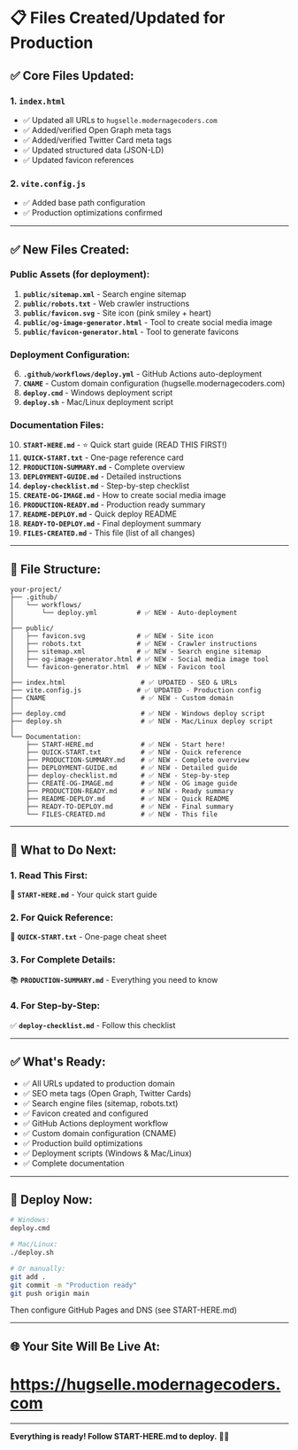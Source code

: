 # 📋 Files Created/Updated for Production

## ✅ Core Files Updated:

### 1. `index.html`
- ✅ Updated all URLs to `hugselle.modernagecoders.com`
- ✅ Added/verified Open Graph meta tags
- ✅ Added/verified Twitter Card meta tags
- ✅ Updated structured data (JSON-LD)
- ✅ Updated favicon references

### 2. `vite.config.js`
- ✅ Added base path configuration
- ✅ Production optimizations confirmed

---

## ✅ New Files Created:

### Public Assets (for deployment):
1. **`public/sitemap.xml`** - Search engine sitemap
2. **`public/robots.txt`** - Web crawler instructions
3. **`public/favicon.svg`** - Site icon (pink smiley + heart)
4. **`public/og-image-generator.html`** - Tool to create social media image
5. **`public/favicon-generator.html`** - Tool to generate favicons

### Deployment Configuration:
6. **`.github/workflows/deploy.yml`** - GitHub Actions auto-deployment
7. **`CNAME`** - Custom domain configuration (hugselle.modernagecoders.com)
8. **`deploy.cmd`** - Windows deployment script
9. **`deploy.sh`** - Mac/Linux deployment script

### Documentation Files:
10. **`START-HERE.md`** - ⭐ Quick start guide (READ THIS FIRST!)
11. **`QUICK-START.txt`** - One-page reference card
12. **`PRODUCTION-SUMMARY.md`** - Complete overview
13. **`DEPLOYMENT-GUIDE.md`** - Detailed instructions
14. **`deploy-checklist.md`** - Step-by-step checklist
15. **`CREATE-OG-IMAGE.md`** - How to create social media image
16. **`PRODUCTION-READY.md`** - Production ready summary
17. **`README-DEPLOY.md`** - Quick deploy README
18. **`READY-TO-DEPLOY.md`** - Final deployment summary
19. **`FILES-CREATED.md`** - This file (list of all changes)

---

## 📂 File Structure:

```
your-project/
├── .github/
│   └── workflows/
│       └── deploy.yml          # ✅ NEW - Auto-deployment
│
├── public/
│   ├── favicon.svg             # ✅ NEW - Site icon
│   ├── robots.txt              # ✅ NEW - Crawler instructions
│   ├── sitemap.xml             # ✅ NEW - Search engine sitemap
│   ├── og-image-generator.html # ✅ NEW - Social media image tool
│   └── favicon-generator.html  # ✅ NEW - Favicon tool
│
├── index.html                   # ✅ UPDATED - SEO & URLs
├── vite.config.js              # ✅ UPDATED - Production config
├── CNAME                        # ✅ NEW - Custom domain
│
├── deploy.cmd                   # ✅ NEW - Windows deploy script
├── deploy.sh                    # ✅ NEW - Mac/Linux deploy script
│
└── Documentation:
    ├── START-HERE.md            # ✅ NEW - Start here!
    ├── QUICK-START.txt          # ✅ NEW - Quick reference
    ├── PRODUCTION-SUMMARY.md    # ✅ NEW - Complete overview
    ├── DEPLOYMENT-GUIDE.md      # ✅ NEW - Detailed guide
    ├── deploy-checklist.md      # ✅ NEW - Step-by-step
    ├── CREATE-OG-IMAGE.md       # ✅ NEW - OG image guide
    ├── PRODUCTION-READY.md      # ✅ NEW - Ready summary
    ├── README-DEPLOY.md         # ✅ NEW - Quick README
    ├── READY-TO-DEPLOY.md       # ✅ NEW - Final summary
    └── FILES-CREATED.md         # ✅ NEW - This file
```

---

## 🎯 What to Do Next:

### 1. Read This First:
📖 **`START-HERE.md`** - Your quick start guide

### 2. For Quick Reference:
📄 **`QUICK-START.txt`** - One-page cheat sheet

### 3. For Complete Details:
📚 **`PRODUCTION-SUMMARY.md`** - Everything you need to know

### 4. For Step-by-Step:
✅ **`deploy-checklist.md`** - Follow this checklist

---

## ✅ What's Ready:

- ✅ All URLs updated to production domain
- ✅ SEO meta tags (Open Graph, Twitter Cards)
- ✅ Search engine files (sitemap, robots.txt)
- ✅ Favicon created and configured
- ✅ GitHub Actions deployment workflow
- ✅ Custom domain configuration (CNAME)
- ✅ Production build optimizations
- ✅ Deployment scripts (Windows & Mac/Linux)
- ✅ Complete documentation

---

## 🚀 Deploy Now:

```bash
# Windows:
deploy.cmd

# Mac/Linux:
./deploy.sh

# Or manually:
git add .
git commit -m "Production ready"
git push origin main
```

Then configure GitHub Pages and DNS (see START-HERE.md)

---

## 🌐 Your Site Will Be Live At:
# https://hugselle.modernagecoders.com

---

**Everything is ready! Follow START-HERE.md to deploy.** 🚀✨
